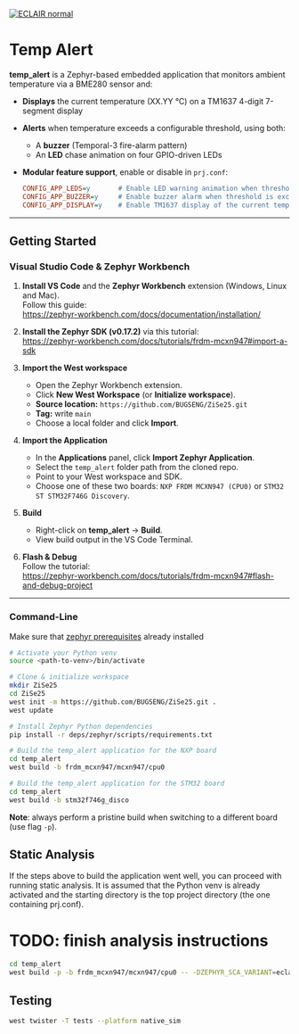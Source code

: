 [![ECLAIR normal](https://github.com/BUGSENG/ZiSe25/actions/workflows/ECLAIR_normal.yml/badge.svg?branch=main&event=push)](https://github.com/BUGSENG/ZiSe25/actions/workflows/ECLAIR_normal.yml)

# Temp Alert

**temp_alert** is a Zephyr-based embedded application that monitors ambient temperature via a BME280 sensor and:

- **Displays** the current temperature (XX.YY °C) on a TM1637 4-digit 7-segment display  
- **Alerts** when temperature exceeds a configurable threshold, using both:
  - A **buzzer** (Temporal-3 fire-alarm pattern)  
  - An **LED** chase animation on four GPIO-driven LEDs  
- **Modular feature support**, enable or disable in `prj.conf`:

    ```ini
    CONFIG_APP_LEDS=y       # Enable LED warning animation when threshold is exceeded
    CONFIG_APP_BUZZER=y     # Enable buzzer alarm when threshold is exceeded
    CONFIG_APP_DISPLAY=y    # Enable TM1637 display of the current temperature
    ```

---

## Getting Started

### Visual Studio Code & Zephyr Workbench

1. **Install VS Code** and the **Zephyr Workbench** extension (Windows, Linux and Mac).  
   Follow this guide:  
   https://zephyr-workbench.com/docs/documentation/installation/

2. **Install the Zephyr SDK (v0.17.2)** via this tutorial:  
   https://zephyr-workbench.com/docs/tutorials/frdm-mcxn947#import-a-sdk

3. **Import the West workspace**  
   - Open the Zephyr Workbench extension.  
   - Click **New West Workspace** (or **Initialize workspace**).  
   - **Source location:** `https://github.com/BUGSENG/ZiSe25.git`  
   - **Tag:** write `main`  
   - Choose a local folder and click **Import**.

4. **Import the Application**  
   - In the **Applications** panel, click **Import Zephyr Application**.  
   - Select the `temp_alert` folder path from the cloned repo.  
   - Point to your West workspace and SDK.  
   - Choose one of these two boards: `NXP FRDM MCXN947 (CPU0)` or `STM32 ST STM32F746G Discovery`.

5. **Build**  
   - Right-click on **temp_alert** → **Build**.  
   - View build output in the VS Code Terminal.

6. **Flash & Debug**  
   Follow the tutorial:  
   https://zephyr-workbench.com/docs/tutorials/frdm-mcxn947#flash-and-debug-project

---

### Command-Line
Make sure that [zephyr prerequisites](https://docs.zephyrproject.org/latest/develop/getting_started/index.html) already installed
```bash
# Activate your Python venv
source <path-to-venv>/bin/activate

# Clone & initialize workspace
mkdir ZiSe25
cd ZiSe25
west init -m https://github.com/BUGSENG/ZiSe25.git .
west update

# Install Zephyr Python dependencies
pip install -r deps/zephyr/scripts/requirements.txt

# Build the temp_alert application for the NXP board
cd temp_alert
west build -b frdm_mcxn947/mcxn947/cpu0

# Build the temp_alert application for the STM32 board
cd temp_alert
west build -b stm32f746g_disco
```

**Note**: always perform a pristine build when switching to a different board
(use flag `-p`).

## Static Analysis

If the steps above to build the application went well, you can proceed with
running static analysis. It is assumed that the Python venv is already activated
and the starting directory is the top project directory (the one containing prj.conf).

# TODO: finish analysis instructions

```bash
cd temp_alert
west build -p -b frdm_mcxn947/mcxn947/cpu0 -- -DZEPHYR_SCA_VARIANT=eclair
```

## Testing

```bash
west twister -T tests --platform native_sim
```
